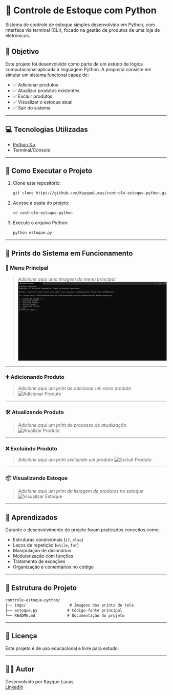 # 🧾 Controle de Estoque com Python

Sistema de controle de estoque simples desenvolvido em Python, com interface via terminal (CLI), focado na gestão de produtos de uma loja de eletrônicos.

## 🎯 Objetivo

Este projeto foi desenvolvido como parte de um estudo de lógica computacional aplicada à linguagem Python. A proposta consiste em simular um sistema funcional capaz de:

- ✅ Adicionar produtos
- ✅ Atualizar produtos existentes
- ✅ Excluir produtos
- ✅ Visualizar o estoque atual
- ✅ Sair do sistema

---

## 💻 Tecnologias Utilizadas

- [Python 3.x](https://www.python.org/)
- Terminal/Console

---

## 🚀 Como Executar o Projeto

1. Clone este repositório:
   ```bash
   git clone https://github.com/KayqueLucas/controle-estoque-python.git
   ```
2. Acesse a pasta do projeto:
   ```bash
   cd controle-estoque-python
   ```
3. Execute o arquivo Python:
   ```bash
   python estoque.py
   ```

---

## 📸 Prints do Sistema em Funcionamento

### 📌 Menu Principal
> _Adicione aqui uma imagem do menu principal_
![Menu Principal](imgs/Menu.png)

---

### ➕ Adicionando Produto
> _Adicione aqui um print ao adicionar um novo produto_
![Adicionar Produto](imgs/adicionar-produto.png)

---

### 🛠 Atualizando Produto
> _Adicione aqui um print do processo de atualização_
![Atualizar Produto](imgs/atualizar-produto.png)

---

### ❌ Excluindo Produto
> _Adicione aqui um print excluindo um produto_
![Excluir Produto](imgs/excluir-produto.png)

---

### 📦 Visualizando Estoque
> _Adicione aqui um print da listagem de produtos no estoque_
![Visualizar Estoque](imgs/visualizar-estoque.png)

---

## 🧠 Aprendizados

Durante o desenvolvimento do projeto foram praticados conceitos como:

- Estruturas condicionais (`if`, `else`)
- Laços de repetição (`while`, `for`)
- Manipulação de dicionários
- Modularização com funções
- Tratamento de exceções
- Organização e comentários no código

---

## 📂 Estrutura do Projeto

```
controle-estoque-python/
├── imgs/                   # Imagens dos prints de tela
├── estoque.py             # Código-fonte principal
└── README.md              # Documentação do projeto
```

---

## 📄 Licença

Este projeto é de uso educacional e livre para estudo.

---

## 👨‍💻 Autor

Desenvolvido por Kayque Lucas  
[LinkedIn](https://www.linkedin.com/in/kayque-lucas-dev/)
